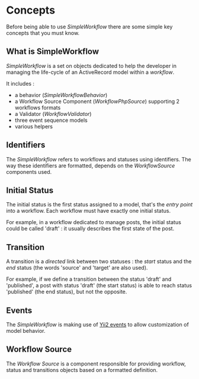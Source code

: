# Concepts

Before being able to use *SimpleWorkflow* there are some simple key concepts that you must know.

## What is SimpleWorkflow

*SimpleWorkflow* is a set on objects dedicated to help the developer in managing the life-cycle of an ActiveRecord
model within a *workflow*.

It includes :

- a behavior (*SimpleWorkflowBehavior*)
- a Workflow Source Component (*WorkflowPhpSource*) supporting 2 workflows formats
- a Validator (*WorkflowValidator*)
- three event sequence models
- various helpers 

## Identifiers

The *SimpleWorkflow*  refers to workflows and statuses using identifiers. The way these identifiers are formatted, depends 
on the *WorkflowSource* components used. 

 
## Initial Status

The initial status is the first status assigned to a model, that's the *entry point* into a workflow. Each
workflow must have exactly one initial status.

For example, in a workflow dedicated to manage posts, the initial status could be called 'draft' : it usually
describes the first state of the post. 


## Transition

A transition is a *directed* link between two statuses : the *start* status and the *end* status (the words
'source' and 'target' are also used).

For example, if we define a transition between the status 'draft' and 'published', a post with status 'draft' (the start status) is able to
reach status 'published' (the end status), but not the opposite.


## Events

The *SimpleWorkflow* is making use of [Yii2 events](http://www.yiiframework.com/doc-2.0/guide-concept-events.html) to allow customization
of model behavior. 


## Workflow Source

The *Workflow Source* is a component responsible for providing workflow, status and transitions objects based on a formatted definition.  

  


